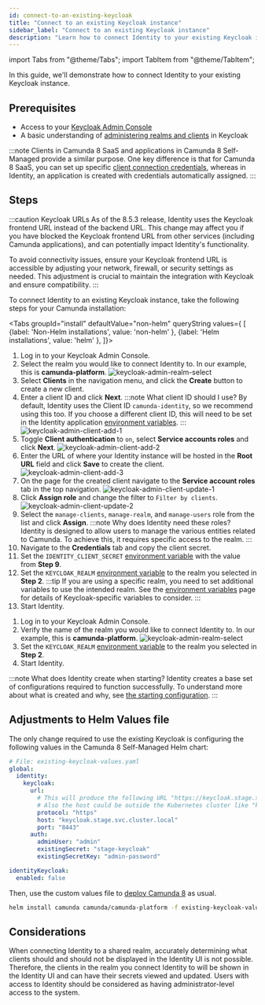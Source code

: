```yaml
---
id: connect-to-an-existing-keycloak
title: "Connect to an existing Keycloak instance"
sidebar_label: "Connect to an existing Keycloak instance"
description: "Learn how to connect Identity to your existing Keycloak instance."
---
```


import Tabs from "@theme/Tabs";
import TabItem from "@theme/TabItem";

In this guide, we'll demonstrate how to connect Identity to your existing Keycloak instance.

## Prerequisites

- Access to your [Keycloak Admin Console](https://www.keycloak.org/docs/latest/server_admin/#using-the-admin-console)
- A basic understanding of [administering realms and clients](https://www.keycloak.org/docs/latest/server_admin/#assembly-managing-clients_server_administration_guide) in Keycloak

:::note
Clients in Camunda 8 SaaS and applications in Camunda 8 Self-Managed provide a similar purpose. One key difference is that for Camunda 8 SaaS, you can set up specific [client connection credentials](/guides/setup-client-connection-credentials.md), whereas in Identity, an application is created with credentials automatically assigned.
:::

## Steps

:::caution Keycloak URLs
As of the 8.5.3 release, Identity uses the Keycloak frontend URL instead of the backend URL. This change may affect you if you have blocked the Keycloak frontend URL from other services (including Camunda applications), and can potentially impact Identity's functionality.

To avoid connectivity issues, ensure your Keycloak frontend URL is accessible by adjusting your network, firewall, or security settings as needed. This adjustment is crucial to maintain the integration with Keycloak and ensure compatibility.
:::

To connect Identity to an existing Keycloak instance, take the following steps for your Camunda installation:

<Tabs groupId="install" defaultValue="non-helm" queryString values={
[
{label: 'Non-Helm installations', value: 'non-helm' },
{label: 'Helm installations', value: 'helm' },
]}>

<TabItem value='non-helm'>

1. Log in to your Keycloak Admin Console.
2. Select the realm you would like to connect Identity to. In our example, this is **camunda-platform**.
   ![keycloak-admin-realm-select](../img/keycloak-admin-realm-select.png)
3. Select **Clients** in the navigation menu, and click the **Create** button to create a new client.
4. Enter a client ID and click **Next**.
   :::note What client ID should I use?
   By default, Identity uses the Client ID `camunda-identity`, so we recommend using this too. If you choose a different client ID, this will need to be set in the Identity application [environment variables](/self-managed/identity/miscellaneous/configuration-variables.md).
   :::
   ![keycloak-admin-client-add-1](../img/keycloak-admin-client-add-1.png)
5. Toggle **Client authentication** to `on`, select **Service accounts roles** and click **Next**.
   ![keycloak-admin-client-add-2](../img/keycloak-admin-client-add-2.png)
6. Enter the URL of where your Identity instance will be hosted in the **Root URL** field and click **Save** to create the client.
   ![keycloak-admin-client-add-3](../img/keycloak-admin-client-add-3.png)
7. On the page for the created client navigate to the **Service account roles** tab in the top navigation.
   ![keycloak-admin-client-update-1](../img/keycloak-admin-client-update-1.png)
8. Click **Assign role** and change the filter to `Filter by clients`.
   ![keycloak-admin-client-update-2](../img/keycloak-admin-client-update-2.png)
9. Select the `manage-clients`, `manage-realm`, and `manage-users` role from the list and click **Assign**.
   :::note Why does Identity need these roles?
   Identity is designed to allow users to manage the various entities related to Camunda. To achieve this, it requires specific access to the realm.
   :::
10. Navigate to the **Credentials** tab and copy the client secret.
11. Set the `IDENTITY_CLIENT_SECRET` [environment variable](/self-managed/identity/miscellaneous/configuration-variables.md) with the value from **Step 9**.
12. Set the `KEYCLOAK_REALM` [environment variable](/self-managed/identity/miscellaneous/configuration-variables.md) to the realm you selected in **Step 2**.
    :::tip
    If you are using a specific realm, you need to set additional variables to use the intended realm.
    See the [environment variables](/self-managed/identity/miscellaneous/configuration-variables.md) page for details of Keycloak-specific variables to consider.
    :::
13. Start Identity.

</TabItem>
<TabItem value="helm">

1. Log in to your Keycloak Admin Console.
2. Verify the name of the realm you would like to connect Identity to. In our example, this is **camunda-platform**.
   ![keycloak-admin-realm-select](../img/keycloak-admin-realm-select.png)
3. Set the `KEYCLOAK_REALM` [environment variable](/self-managed/identity/miscellaneous/configuration-variables.md) to the realm you selected in **Step 2**.
4. Start Identity.

</TabItem>
</Tabs>

:::note What does Identity create when starting?
Identity creates a base set of configurations required to function successfully. To understand more about what is created and why, see [the starting configuration](/self-managed/identity/miscellaneous/starting-configuration.md).
:::

## Adjustments to Helm Values file

The only change required to use the existing Keycloak is configuring the following values in the Camunda 8 Self-Managed Helm chart:

```yaml
# File: existing-keycloak-values.yaml
global:
  identity:
    keycloak:
      url:
        # This will produce the following URL "https://keycloak.stage.svc.cluster.local:8443".
        # Also the host could be outside the Kubernetes cluster like "keycloak.stage.example.com".
        protocol: "https"
        host: "keycloak.stage.svc.cluster.local"
        port: "8443"
      auth:
        adminUser: "admin"
        existingSecret: "stage-keycloak"
        existingSecretKey: "admin-password"

identityKeycloak:
  enabled: false
```

Then, use the custom values file to [deploy Camunda 8](/self-managed/installation-methods/helm/install.md) as usual.

```sh
helm install camunda camunda/camunda-platform -f existing-keycloak-values.yaml
```

## Considerations

When connecting Identity to a shared realm, accurately determining what clients should and should not be displayed in the Identity UI is not possible. Therefore, the clients in the realm you connect Identity to will be shown in the Identity UI and can
have their secrets viewed and updated. Users with access to Identity should be considered as having administrator-level access to the system.

